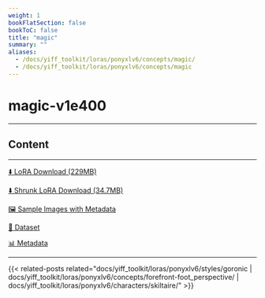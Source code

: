 ```yaml
---
weight: 1
bookFlatSection: false
bookToC: false
title: "magic"
summary: ""
aliases:
  - /docs/yiff_toolkit/loras/ponyxlv6/concepts/magic/
  - /docs/yiff_toolkit/loras/ponyxlv6/concepts/magic
---
```


<!--markdownlint-disable MD025 MD033 -->

# magic-v1e400

---

## Content

---

[⬇️ LoRA Download (229MB)](https://huggingface.co/k4d3/yiff_toolkit/resolve/main/ponyxl_loras/magic-v1e400.safetensors?download=true)

[⬇️ Shrunk LoRA Download (34.7MB)](https://huggingface.co/k4d3/yiff_toolkit/resolve/main/ponyxl_loras_shrunk_2/magic-v1e400_frockpt1_th-3.55.safetensors?download=true)

[🖼️ Sample Images with Metadata](https://huggingface.co/k4d3/yiff_toolkit/tree/main/static/{})

[📐 Dataset](https://huggingface.co/datasets/k4d3/furry/tree/main/magic)

[📊 Metadata](https://huggingface.co/k4d3/yiff_toolkit/raw/main/ponyxl_loras/magic-v1e400.json)

---

{{< related-posts related="docs/yiff_toolkit/loras/ponyxlv6/styles/goronic | docs/yiff_toolkit/loras/ponyxlv6/concepts/forefront-foot_perspective/ | docs/yiff_toolkit/loras/ponyxlv6/characters/skiltaire/" >}}
